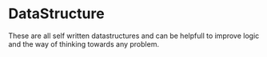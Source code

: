 # DataStructure
These are all self written datastructures and can be helpfull to improve logic and the way of thinking towards any problem.
